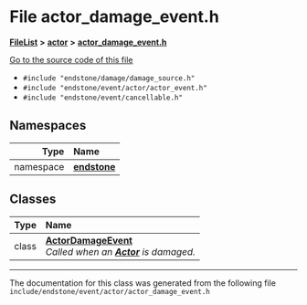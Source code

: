

# File actor\_damage\_event.h



[**FileList**](files.md) **>** [**actor**](dir_621c26b5fd4198aba66e7e31570ce44a.md) **>** [**actor\_damage\_event.h**](actor__damage__event_8h.md)

[Go to the source code of this file](actor__damage__event_8h_source.md)



* `#include "endstone/damage/damage_source.h"`
* `#include "endstone/event/actor/actor_event.h"`
* `#include "endstone/event/cancellable.h"`













## Namespaces

| Type | Name |
| ---: | :--- |
| namespace | [**endstone**](namespaceendstone.md) <br> |


## Classes

| Type | Name |
| ---: | :--- |
| class | [**ActorDamageEvent**](classendstone_1_1ActorDamageEvent.md) <br>_Called when an_ [_**Actor**_](classendstone_1_1Actor.md) _is damaged._ |



















































------------------------------
The documentation for this class was generated from the following file `include/endstone/event/actor/actor_damage_event.h`

